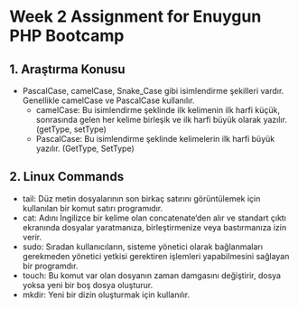 # Week 2 Assignment for Enuygun PHP Bootcamp

## 1. Araştırma Konusu

- PascalCase, camelCase, Snake_Case gibi isimlendirme şekilleri vardır. Genellikle camelCase ve PascalCase kullanılır.
  - camelCase: Bu isimlendirme şeklinde ilk kelimenin ilk harfi küçük, sonrasında gelen her kelime birleşik ve ilk harfi büyük olarak yazılır. (getType, setType)
  - PascalCase: Bu isimlendirme şeklinde kelimelerin ilk harfi büyük yazılır. (GetType, SetType)

## 2. Linux Commands

- tail: Düz metin dosyalarının son birkaç satırını görüntülemek için kullanılan bir komut satırı programıdır.
- cat: Adını İngilizce bir kelime olan concatenate‘den alır ve standart çıktı ekranında dosyalar yaratmanıza, birleştirmenize veya bastırmanıza izin verir.
- sudo: Sıradan kullanıcıların, sisteme yönetici olarak bağlanmaları gerekmeden yönetici yetkisi gerektiren işlemleri yapabilmesini sağlayan bir programdır.
- touch: Bu komut var olan dosyanın zaman damgasını değiştirir, dosya yoksa yeni bir boş dosya oluşturur.
- mkdir: Yeni bir dizin oluşturmak için kullanılır.
